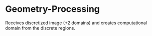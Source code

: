 # Geometry-Processing
Receives discretized image (+2 domains) and creates computational domain from the discrete regions.
